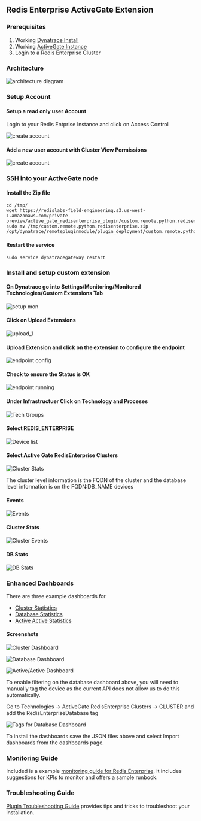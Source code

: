 ## Redis Enterprise ActiveGate Extension

### Prerequisites

1. Working [Dynatrace Install](https://www.dynatrace.com/support/help/setup-and-configuration/)
2. Working [ActiveGate Instance](https://www.dynatrace.com/support/help/setup-and-configuration/dynatrace-activegate/)
3. Login to a Redis Enterprise Cluster


### Architecture

![architecture  diagram](docs/architecture.png)


### Setup Account

#### Setup a read only user Account

Login to your Redis Entprise Instance and click on Access Control

![create account](docs/account_1.png)


#### Add a new user account with Cluster View Permissions

![create account](docs/account_2.png)



### SSH into your ActiveGate node

#### Install the Zip file

```
cd /tmp/ 
wget https://redislabs-field-engineering.s3.us-west-1.amazonaws.com/private-preview/active_gate_redisenterprise_plugin/custom.remote.python.redisenterprise.zip
sudo mv /tmp/custom.remote.python.redisenterprise.zip /opt/dynatrace/remotepluginmodule/plugin_deployment/custom.remote.python.redisenterprise.zip
```

#### Restart the service

```
sudo service dynatracegateway restart
```

### Install and setup custom extension

#### On Dynatrace go into Settings/Monitoring/Monitored Technologies/Custom Extensions Tab

![setup mon](docs/extension_1.png)

#### Click on Upload Extensions

![upload_1](docs/upload_1.png)

#### Upload Extension and click on the extension to configure the endpoint

![endpoint config](docs/config_endpoint.png)

#### Check to ensure the Status is OK

![endpoint running](docs/running_endpoint.png)

#### Under Infrastructuer Click on Technology and Proceses

![Tech Groups](docs/technology_group.png)

#### Select REDIS_ENTERPRISE

![Device list](docs/devices.png)

#### Select Active Gate RedisEnterprise Clusters

![Cluster Stats](docs/cluster_stats.png)

The cluster level information is the FQDN of the cluster and the database level information is on the FQDN:DB_NAME devices

#### Events

![Events](docs/events.png)

#### Cluster Stats
![Cluster Events](docs/cluster_stats.png)

#### DB Stats
![DB Stats](docs/bdb_stats.png)

### Enhanced Dashboards

There are three example dashboards for<br>

- [Cluster Statistics](dashboards/Redis_Enterprise_Overview.json)
- [Database Statistics](dashboards/Redis_Enterprise_Database.json)
- [Active Active Statistics](dashboards/Redis_Enterprise_Database_Active_Active.json)


#### Screenshots

![Cluster Dashboard](docs/cluster_dashboard.png)

![Database Dashboard](docs/database_dashboard.png)

![Active/Active Dashboard](docs/active_active_dashboard.png)

To enable filtering on the database dashboard above, you will need to manually tag the device as the current API does not allow us to do this automatically.

Go to Technologies -> ActiveGate RedisEnterprise Clusters -> CLUSTER and add the RedisEnterpriseDatabase tag 

![Tags for Database Dashboard](docs/adding_tags.png)


To install the dashboards save the JSON files above and select Import dashboards from the dashboards page.


### Monitoring Guide

Included is a example [monitoring guide for Redis Enterprise](docs/RedisEnterpriseSoftwareMonitoringGuide.pdf).  It includes suggestions for KPIs to monitor and offers a sample runbook. 


### Troubleshooting Guide

[Plugin Troubleshooting Guide](docs/TroubleShootingGuide.md) provides tips and tricks to troubleshoot your installation.